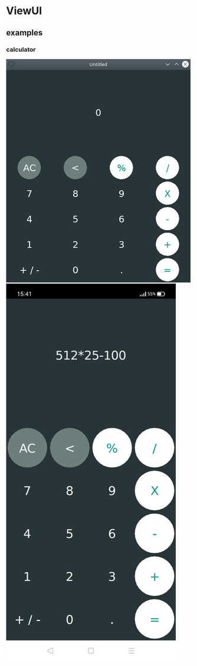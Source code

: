 # ViewUI

## examples

### calculator
![calculator](/screenshots/calculator.png)
![calculator](/screenshots/calculator_android.png)
